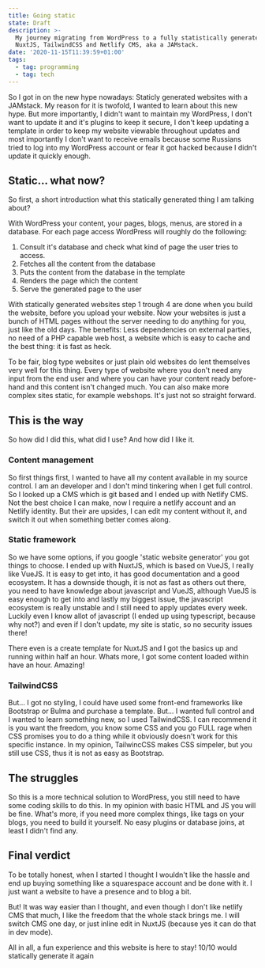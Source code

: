 ```yaml
---
title: Going static
state: Draft
description: >-
  My journey migrating from WordPress to a fully statistically generated with
  NuxtJS, TailwindCSS and Netlify CMS, aka a JAMstack.
date: '2020-11-15T11:39:59+01:00'
tags:
  - tag: programming
  - tag: tech
---
```

So I got in on the new hype nowadays: Staticly generated websites with a JAMstack. My reason for it is twofold, I wanted to learn about this new hype. But more importantly, I didn't want to maintain my WordPress, I don't want to update it and it's plugins to keep it secure, I don't keep updating a template in order to keep my website viewable throughout updates and most importantly I don't want to receive emails because some Russians tried to log into my WordPress account or fear it got hacked because I didn't update it quickly enough.

## Static... what now?

So first, a short introduction what this statically generated thing I am talking about?

With WordPress your content, your pages, blogs, menus, are stored in a database. For each page access WordPress will roughly do the following: 

1. Consult it's database and check what kind of page the user tries to access.
2. Fetches all the content from the database
3. Puts the content from the database in the template
4. Renders the page which the content
5. Serve the generated page to the user

With statically generated websites step 1 trough 4 are done when you build the website, before you upload your website. Now your websites is just a bunch of HTML pages without the server needing to do anything for you, just like the old days. The benefits: Less dependencies on external parties, no need of a PHP capable web host, a website which is easy to cache and the best thing: it is fast as heck. 

To be fair, blog type websites or just plain old websites do lent themselves very well for this thing. Every type of website where you don't need any input from the end user and  where you can have your content ready before-hand and this content isn't changed much. You can also make more complex sites static, for example webshops. It's just not so straight forward.

## This is the way

So how did I did this, what did I use? And how did I like it.

### Content management 

So first things first, I wanted to have all my content available in my source control. I am an developer and I don't mind tinkering when I get full control. So I looked up a CMS which is git based and I ended up with Netlify CMS. Not the best choice I can make, now I require a netlify account and an Netlify identity. But their are upsides, I can edit my content without it, and switch it out when something better comes along.  

### Static framework

So we have some options, if you google 'static website generator' you got things to choose. I ended up with NuxtJS, which is based on VueJS, I really like VueJS. It is easy to get into, it has good documentation and a good ecosystem. It has a downside though, it is not as fast as others out there, you need to have knowledge about javascript and VueJS, although VueJS is easy enough to get into and lastly my biggest issue, the javascript ecosystem is really unstable and I still need to apply updates every week. Luckily even I know allot of javascript (I ended up using typescript, because why not?) and even if I don't update, my site is static, so no security issues there!

There even is a create template for NuxtJS and I got the basics up and running within half an hour. Whats more, I got some content loaded within have an hour. Amazing! 

### TailwindCSS

But... I got no styling, I could have used some front-end frameworks like Bootstrap or Bulma and purchase a template. But... I wanted full control and I wanted to learn something new, so I used TailwindCSS. I can recommend it is you want the freedom, you know some CSS and you go FULL rage when CSS promises you to do a thing while it obviously doesn't work for this specific instance. In my opinion, TailwincCSS makes CSS simpeler, but you still use CSS, thus it is not as easy as Bootstrap.

## The struggles

So this is a more technical solution to WordPress, you still need to have some coding skills to do this. In my opinion with basic HTML and JS you will be fine. What's more, if you need more complex things, like tags on your blogs, you need to build it yourself. No easy plugins or database joins, at least I didn't find any.  

## Final verdict

To be totally honest, when I started I thought I wouldn't like the hassle and end up buying something like a squarespace account and be done with it. I just want a website to have a presence and to blog a bit. 

But! It was way easier than I thought, and even though I don't like netlify CMS that much, I like the freedom that the whole stack brings me. I will switch CMS one day, or just inline edit in NuxtJS (because yes it can do that in dev mode).

All in all, a fun experience and this website is here to stay! 10/10 would statically generate it again
